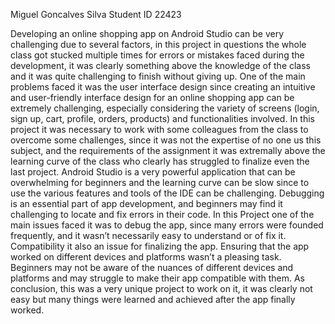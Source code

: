 Miguel Goncalves Silva 
Student ID 22423
 
Developing an online shopping app on Android Studio can be very challenging due to several factors, in this project in questions the whole class got stucked multiple times for errors or mistakes faced during the development, it was clearly something above the knowledge of the class and it was quite challenging to finish without giving up. One of the main problems faced it was the user interface design since creating an intuitive and user-friendly interface design for an online shopping app can be extremely challenging, especially considering the variety of screens (login, sign up, cart, profile, orders, products) and functionalities involved.
In this project it was necessary to work with some colleagues from the class to overcome some challenges, since it was not the expertise of no one us this subject, and the requirements of the assignment it was extremally above the learning curve of the class who clearly has struggled to finalize even the last project. 
Android Studio is a very powerful application that can be overwhelming for beginners and the learning curve can be slow since to  use the various features and tools of the IDE can be challenging.
Debugging is an essential part of app development, and beginners may find it challenging to locate and fix errors in their code. In this Project one of the main issues faced it was to debug the app, since many errors were founded frequently, and it wasn’t necessarily easy to understand or of fix it. 
Compatibility it also an issue for finalizing the app. Ensuring that the app worked on different devices and platforms wasn’t a pleasing task. Beginners may not be aware of the nuances of different devices and platforms and may struggle to make their app compatible with them.
As conclusion, this was a very unique project to work on it, it was clearly not easy but many things were learned and achieved after the app finally worked. 

